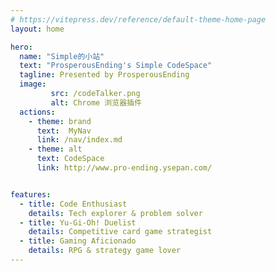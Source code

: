 ```yaml
---
# https://vitepress.dev/reference/default-theme-home-page
layout: home

hero:
  name: "Simple的小站"
  text: "ProsperousEnding's Simple CodeSpace"  
  tagline: Presented by ProsperousEnding
  image: 
         src: /codeTalker.png
         alt: Chrome 浏览器插件
  actions:  
    - theme: brand  
      text:  MyNav
      link: /nav/index.md
    - theme: alt
      text: CodeSpace
      link: http://www.pro-ending.ysepan.com/


features:
  - title: Code Enthusiast
    details: Tech explorer & problem solver
  - title: Yu-Gi-Oh! Duelist
    details: Competitive card game strategist
  - title: Gaming Aficionado
    details: RPG & strategy game lover
--- 
```

<Confetti />

